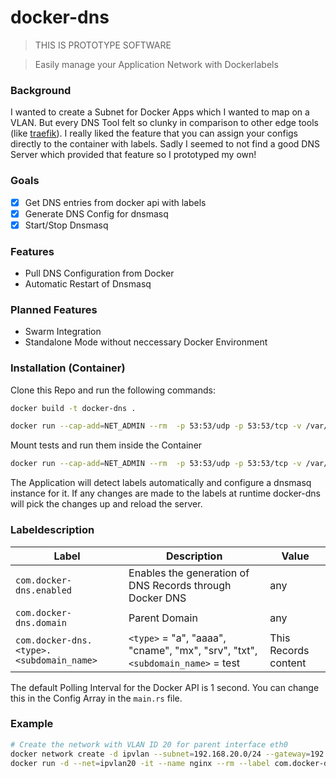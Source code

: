 # docker-dns
> THIS IS PROTOTYPE SOFTWARE

> Easily manage your Application Network with Dockerlabels

### Background
I wanted to create a Subnet for Docker Apps which I wanted to map on a VLAN. But every DNS Tool felt so clunky in comparison to other edge tools (like [traefik](https://doc.traefik.io/traefik/)). I really liked the feature that you can assign your configs directly to the container with labels. Sadly I seemed to not find a good DNS Server which provided that feature so I prototyped my own!

### Goals
- [x] Get DNS entries from docker api with labels
- [x] Generate DNS Config for dnsmasq
- [x] Start/Stop Dnsmasq

### Features
- Pull DNS Configuration from Docker
- Automatic Restart of Dnsmasq

### Planned Features
- Swarm Integration
- Standalone Mode without neccessary Docker Environment

### Installation (Container)
Clone this Repo and run the following commands:
```bash
docker build -t docker-dns .
```

```bash
docker run --cap-add=NET_ADMIN --rm  -p 53:53/udp -p 53:53/tcp -v /var/run/docker.sock:/var/run/docker.sock ghcr.io/rillonautikum/docker-dns:latest
```

Mount tests and run them inside the Container
```bash
docker run --cap-add=NET_ADMIN --rm  -p 53:53/udp -p 53:53/tcp -v /var/run/docker.sock:/var/run/docker.sock -v $PWD/src/tests:/usr/src/docker-dns-node/src/tests ghcr.io/rillonautikum/docker-dns:latest yarn test
```

The Application will detect labels automatically and configure a dnsmasq instance for it. If any changes are made to the labels at runtime docker-dns will pick the changes up and reload the server.

### Labeldescription

|Label|Description|Value|
|-|-|-|
|`com.docker-dns.enabled`|Enables the generation of DNS Records through Docker DNS|any|
|`com.docker-dns.domain`|Parent Domain|any|
|`com.docker-dns.<type>.<subdomain_name>`|`<type>` = "a", "aaaa", "cname", "mx", "srv", "txt", `<subdomain_name>` = test|This Records content|

<!-- TODO Add Polling Interval to config file -->
The default Polling Interval for the Docker API is 1 second. You can change this in the Config Array in the `main.rs` file.

### Example
<!-- 
> Give your Container an explicit IP Address that is reachable from your computer
-->

```bash
# Create the network with VLAN ID 20 for parent interface eth0
docker network create -d ipvlan --subnet=192.168.20.0/24 --gateway=192.168.20.1 -o parent=eth0.20 ipvlan20
docker run -d --net=ipvlan20 -it --name nginx --rm --label com.docker-dns.enabled=yes --label com.docker-dns.domain=example.net --label com.docker-dns.a.nginx-test --ip 192.168.20.2 nginx
```